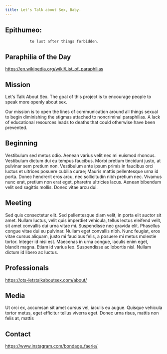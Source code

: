 ```yaml
---
title: Let's Talk about Sex, Baby.
---
```

## Epithumeo: 
               to lust after things forbidden.

## Paraphilia of the Day

https://en.wikipedia.org/wiki/List_of_paraphilias

##  Mission 

Let's Talk About Sex. The goal of this project is to encourage people to speak more openly about sex. 

Our mission is to open the lines of communication around all things sexual to begin diminishing the stigmas attached to noncriminal paraphilias. A lack of educational resources leads to deaths that could otherwise have been prevented. 

## Beginning

Vestibulum sed metus odio. Aenean varius velit nec mi euismod rhoncus. Vestibulum dictum dui eu tempus faucibus. Morbi pretium tincidunt justo, at pulvinar sem pretium non. Vestibulum ante ipsum primis in faucibus orci luctus et ultrices posuere cubilia curae; Mauris mattis pellentesque urna id porta. Donec hendrerit eros arcu, nec sollicitudin nibh pretium nec. Vivamus nunc erat, pretium non erat eget, pharetra ultricies lacus. Aenean bibendum velit sed sagittis mollis. Donec vitae arcu dui.

## Meeting

Sed quis consectetur elit. Sed pellentesque diam velit, in porta elit auctor sit amet. Nullam luctus, velit quis imperdiet vehicula, tellus lectus eleifend velit, sit amet convallis dui urna vitae mi. Suspendisse nec gravida elit. Phasellus congue vitae dui eu pulvinar. Nullam eget convallis nibh. Nunc feugiat, eros vitae cursus aliquam, justo mi faucibus felis, a posuere mi metus molestie tortor. Integer id nisi est. Maecenas in urna congue, iaculis enim eget, blandit magna. Etiam id varius leo. Suspendisse ac lobortis nisl. Nullam dictum id libero ac luctus.


## Professionals
https://ots-letstalkaboutsex.com/about/


## Media

Ut orci ex, accumsan sit amet cursus vel, iaculis eu augue. Quisque vehicula tortor metus, eget efficitur tellus viverra eget. Donec urna risus, mattis non felis at, mattis  

## Contact

https://www.instagram.com/bondage_faerie/